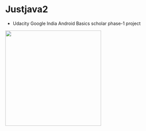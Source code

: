 # Justjava2

- Udacity Google India Android Basics scholar phase-1 project

<img src= "https://github.com/thirulak/Justjava2/blob/master/ezgif.com-video-to-gif%20(3).gif" width=300>
